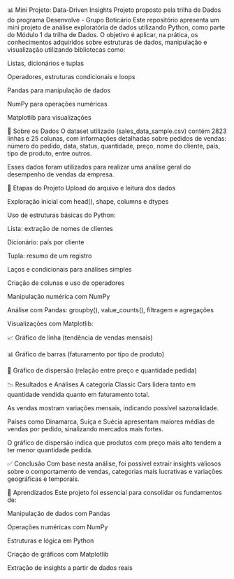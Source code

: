 📊 Mini Projeto: Data-Driven Insights
Projeto proposto pela trilha de Dados do programa Desenvolve - Grupo Boticário
Este repositório apresenta um mini projeto de análise exploratória de dados utilizando Python, como parte do Módulo 1 da trilha de Dados. O objetivo é aplicar, na prática, os conhecimentos adquiridos sobre estruturas de dados, manipulação e visualização utilizando bibliotecas como:

Listas, dicionários e tuplas

Operadores, estruturas condicionais e loops

Pandas para manipulação de dados

NumPy para operações numéricas

Matplotlib para visualizações

📂 Sobre os Dados
O dataset utilizado (sales_data_sample.csv) contém 2823 linhas e 25 colunas, com informações detalhadas sobre pedidos de vendas: número do pedido, data, status, quantidade, preço, nome do cliente, país, tipo de produto, entre outros.

Esses dados foram utilizados para realizar uma análise geral do desempenho de vendas da empresa.

🧭 Etapas do Projeto
Upload do arquivo e leitura dos dados

Exploração inicial com head(), shape, columns e dtypes

Uso de estruturas básicas do Python:

Lista: extração de nomes de clientes

Dicionário: país por cliente

Tupla: resumo de um registro

Laços e condicionais para análises simples

Criação de colunas e uso de operadores

Manipulação numérica com NumPy

Análise com Pandas: groupby(), value_counts(), filtragem e agregações

Visualizações com Matplotlib:

📈 Gráfico de linha (tendência de vendas mensais)

📊 Gráfico de barras (faturamento por tipo de produto)

🔘 Gráfico de dispersão (relação entre preço e quantidade pedida)

📉 Resultados e Análises
A categoria Classic Cars lidera tanto em quantidade vendida quanto em faturamento total.

As vendas mostram variações mensais, indicando possível sazonalidade.

Países como Dinamarca, Suíça e Suécia apresentam maiores médias de vendas por pedido, sinalizando mercados mais fortes.

O gráfico de dispersão indica que produtos com preço mais alto tendem a ter menor quantidade pedida.

✅ Conclusão
Com base nesta análise, foi possível extrair insights valiosos sobre o comportamento de vendas, categorias mais lucrativas e variações geográficas e temporais. 

🧠 Aprendizados
Este projeto foi essencial para consolidar os fundamentos de:

Manipulação de dados com Pandas

Operações numéricas com NumPy

Estruturas e lógica em Python

Criação de gráficos com Matplotlib

Extração de insights a partir de dados reais
